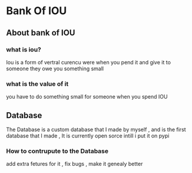 # Bank Of IOU
 ## About bank of IOU 
 ### what is iou?
 Iou is a form of vertral curencu were when you pend it and give it to someone they owe you something small

 ### what is the value of it 
 you have to do something small for someone when you spend IOU

## Database
The Database is a custom database that I made by myself , and  is the first database that I made , It is currently open sorce intill i put it on pypi
### How to contrupute to the Database
add extra fetures for it , fix bugs , make it genealy better  
